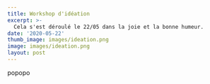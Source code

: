 ```yaml
---
title: Workshop d'idéation
excerpt: >-
  Cela s'est déroulé le 22/05 dans la joie et la bonne humeur.
date: '2020-05-22'
thumb_image: images/ideation.png
image: images/ideation.png
layout: post
---
```


popopo
